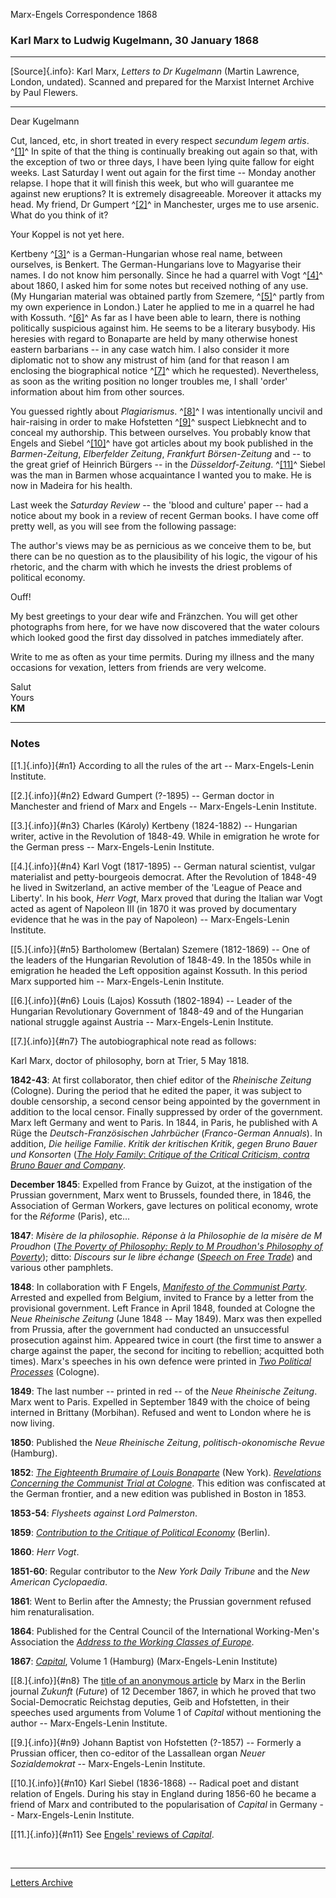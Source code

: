 Marx-Engels Correspondence 1868

### Karl Marx to Ludwig Kugelmann, 30 January 1868

------------------------------------------------------------------------

[Source]{.info}: Karl Marx, *Letters to Dr Kugelmann* (Martin Lawrence,
London, undated). Scanned and prepared for the Marxist Internet Archive
by Paul Flewers.

------------------------------------------------------------------------

Dear Kugelmann

Cut, lanced, etc, in short treated in every respect *secundum legem
artis*. ^[\[1\]](#n1)^ In spite of that the thing is continually
breaking out again so that, with the exception of two or three days, I
have been lying quite fallow for eight weeks. Last Saturday I went out
again for the first time -- Monday another relapse. I hope that it will
finish this week, but who will guarantee me against new eruptions? It is
extremely disagreeable. Moreover it attacks my head. My friend, Dr
Gumpert ^[\[2\]](#n2)^ in Manchester, urges me to use arsenic. What do
you think of it?

Your Koppel is not yet here.

Kertbeny ^[\[3\]](#n3)^ is a German-Hungarian whose real name, between
ourselves, is Benkert. The German-Hungarians love to Magyarise their
names. I do not know him personally. Since he had a quarrel with Vogt
^[\[4\]](#n4)^ about 1860, I asked him for some notes but received
nothing of any use. (My Hungarian material was obtained partly from
Szemere, ^[\[5\]](#n5)^ partly from my own experience in London.) Later
he applied to me in a quarrel he had with Kossuth. ^[\[6\]](#n6)^ As far
as I have been able to learn, there is nothing politically suspicious
against him. He seems to be a literary busybody. His heresies with
regard to Bonaparte are held by many otherwise honest eastern barbarians
-- in any case watch him. I also consider it more diplomatic not to show
any mistrust of him (and for that reason I am enclosing the biographical
notice ^[\[7\]](#n7)^ which he requested). Nevertheless, as soon as the
writing position no longer troubles me, I shall 'order' information
about him from other sources.

You guessed rightly about *Plagiarismus*. ^[\[8\]](#n8)^ I was
intentionally uncivil and hair-raising in order to make Hofstetten
^[\[9\]](#n9)^ suspect Liebknecht and to conceal my authorship. This
between ourselves. You probably know that Engels and Siebel
^[\[10\]](#n10)^ have got articles about my book published in the
*Barmen-Zeitung*, *Elberfelder Zeitung*, *Frankfurt Börsen-Zeitung* and
-- to the great grief of Heinrich Bürgers -- in the
*Düsseldorf-Zeitung*. ^[\[11\]](#n11)^ Siebel was the man in Barmen
whose acquaintance I wanted you to make. He is now in Madeira for his
health.

Last week the *Saturday Review* -- the 'blood and culture' paper -- had
a notice about my book in a review of recent German books. I have come
off pretty well, as you will see from the following passage:

The author's views may be as pernicious as we conceive them to be, but
there can be no question as to the plausibility of his logic, the vigour
of his rhetoric, and the charm with which he invests the driest problems
of political economy.

Ouff!

My best greetings to your dear wife and Fränzchen. You will get other
photographs from here, for we have now discovered that the water colours
which looked good the first day dissolved in patches immediately after.

Write to me as often as your time permits. During my illness and the
many occasions for vexation, letters from friends are very welcome.

Salut\
Yours\
**KM**

------------------------------------------------------------------------

### Notes

[[1.]{.info}]{#n1} According to all the rules of the art --
Marx-Engels-Lenin Institute.

[[2.]{.info}]{#n2} Edward Gumpert (?-1895) -- German doctor in
Manchester and friend of Marx and Engels -- Marx-Engels-Lenin Institute.

[[3.]{.info}]{#n3} Charles (Károly) Kertbeny (1824-1882) -- Hungarian
writer, active in the Revolution of 1848-49. While in emigration he
wrote for the German press -- Marx-Engels-Lenin Institute.

[[4.]{.info}]{#n4} Karl Vogt (1817-1895) -- German natural scientist,
vulgar materialist and petty-bourgeois democrat. After the Revolution of
1848-49 he lived in Switzerland, an active member of the 'League of
Peace and Liberty'. In his book, *Herr Vogt*, Marx proved that during
the Italian war Vogt acted as agent of Napoleon III (in 1870 it was
proved by documentary evidence that he was in the pay of Napoleon) --
Marx-Engels-Lenin Institute.

[[5.]{.info}]{#n5} Bartholomew (Bertalan) Szemere (1812-1869) -- One of
the leaders of the Hungarian Revolution of 1848-49. In the 1850s while
in emigration he headed the Left opposition against Kossuth. In this
period Marx supported him -- Marx-Engels-Lenin Institute.

[[6.]{.info}]{#n6} Louis (Lajos) Kossuth (1802-1894) -- Leader of the
Hungarian Revolutionary Government of 1848-49 and of the Hungarian
national struggle against Austria -- Marx-Engels-Lenin Institute.

[[7.]{.info}]{#n7} The autobiographical note read as follows:

Karl Marx, doctor of philosophy, born at Trier, 5 May 1818.

**1842-43**: At first collaborator, then chief editor of the *Rheinische
Zeitung* (Cologne). During the period that he edited the paper, it was
subject to double censorship, a second censor being appointed by the
government in addition to the local censor. Finally suppressed by order
of the government. Marx left Germany and went to Paris. In 1844, in
Paris, he published with A Rüge the *Deutsch-Französischen Jahrbücher*
(*Franco-German Annuals*). In addition, *Die heilige Familie*. *Kritik
der kritischen Kritik*, *gegen Bruno Bauer und Konsorten* ([*The Holy
Family*: *Critique of the Critical Criticism*, *contra Bruno Bauer and
Company*](../../1845/holy-family/index.htm).

**December 1845**: Expelled from France by Guizot, at the instigation of
the Prussian government, Marx went to Brussels, founded there, in 1846,
the Association of German Workers, gave lectures on political economy,
wrote for the *Réforme* (Paris), etc\...

**1847**: *Misère de la philosophie. Réponse à la Philosophie de la
misère de M Proudhon* ([*The Poverty of Philosophy: Reply to M
Proudhon's Philosophy of
Poverty*](../../1847/poverty-philosophy/index.htm)); ditto: *Discours
sur le libre échange* ([*Speech on Free
Trade*](../../1848/free-trade/index.htm)) and various other pamphlets.

**1848**: In collaboration with F Engels, [*Manifesto of the Communist
Party*](../../1848/communist-manifesto/index.htm). Arrested and expelled
from Belgium, invited to France by a letter from the provisional
government. Left France in April 1848, founded at Cologne the *Neue
Rheinische Zeitung* (June 1848 -- May 1849). Marx was then expelled from
Prussia, after the government had conducted an unsuccessful prosecution
against him. Appeared twice in court (the first time to answer a charge
against the paper, the second for inciting to rebellion; acquitted both
times). Marx's speeches in his own defence were printed in [*Two
Political Processes*](../../1849/two-political-trials/index.htm)
(Cologne).

**1849**: The last number -- printed in red -- of the *Neue Rheinische
Zeitung*. Marx went to Paris. Expelled in September 1849 with the choice
of being interned in Brittany (Morbihan). Refused and went to London
where he is now living.

**1850**: Published the *Neue Rheinische Zeitung*,
*politisch-okonomische Revue* (Hamburg).

**1852**: [*The Eighteenth Brumaire of Louis
Bonaparte*](../../1852/18th-brumaire/index.htm) (New York).
[*Revelations Concerning the Communist Trial at
Cologne*](../../1853/revelations/index.htm). This edition was
confiscated at the German frontier, and a new edition was published in
Boston in 1853.

**1853-54**: *Flysheets against Lord Palmerston*.

**1859**: [*Contribution to the Critique of Political
Economy*](../../1859/critique-pol-economy/index.htm) (Berlin).

**1860**: *Herr Vogt*.

**1851-60**: Regular contributor to the *New York Daily Tribune* and the
*New American Cyclopaedia*.

**1861**: Went to Berlin after the Amnesty; the Prussian government
refused him renaturalisation.

**1864**: Published for the Central Council of the International
Working-Men's Association the [*Address to the Working Classes of
Europe*](../../1864/10/27.htm).

**1867**: [*Capital*](../../1867-c1/index.htm), Volume 1 (Hamburg)
(Marx-Engels-Lenin Institute)

[[8.]{.info}]{#n8} The [title of an anonymous
article](../../1867/reviews-capital/plagiarism.htm) by Marx in the
Berlin journal *Zukunft* (*Future*) of 12 December 1867, in which he
proved that two Social-Democratic Reichstag deputies, Geib and
Hofstetten, in their speeches used arguments from Volume 1 of *Capital*
without mentioning the author -- Marx-Engels-Lenin Institute.

[[9.]{.info}]{#n9} Johann Baptist von Hofstetten (?-1857) -- Formerly a
Prussian officer, then co-editor of the Lassallean organ *Neuer
Sozialdemokrat* -- Marx-Engels-Lenin Institute.

[[10.]{.info}]{#n10} Karl Siebel (1836-1868) -- Radical poet and distant
relation of Engels. During his stay in England during 1856-60 he became
a friend of Marx and contributed to the popularisation of *Capital* in
Germany -- Marx-Engels-Lenin Institute.

[[11.]{.info}]{#n11} See [Engels' reviews of
*Capital*](../../1867/reviews-capital/index.htm).

 

------------------------------------------------------------------------

[Letters Archive](../../../letters/date/index.htm)
